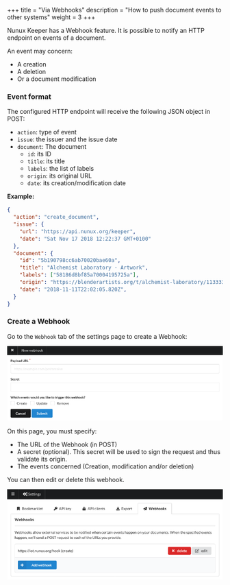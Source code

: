 +++
title = "Via Webhooks"
description = "How to push document events to other systems"
weight = 3
+++

Nunux Keeper has a Webhook feature.
It is possible to notify an HTTP endpoint on events of a document.

An event may concern:

- A creation
- A deletion
- Or a document modification

### Event format

The configured HTTP endpoint will receive the following JSON object in POST:

- `action`: type of event
- `issue`: the issuer and the issue date
- `document`: The document
  - `id`: its ID
  - `title`: its title
  - `labels`: the list of labels
  - `origin`: its original URL
  - `date`: its creation/modification date

**Example:**


```json
{
  "action": "create_document",
  "issue": {
    "url": "https://api.nunux.org/keeper",
    "date": "Sat Nov 17 2018 12:22:37 GMT+0100"
  },
  "document": {
    "id": "5b190798cc6ab70020bae60a",
    "title": "Alchemist Laboratory - Artwork",
    "labels": ["58186d8bf85a70004195725a"],
    "origin": "https://blenderartists.org/t/alchemist-laboratory/1133337",
    "date": "2018-11-11T22:02:05.820Z",
  }
}
```

### Create a Webhook

Go to the `Webhook` tab of the settings page to create a Webhook:

![](images/create-webhook.png?classes=border,shadow)

On this page, you must specify:

- The URL of the Webhook (in POST)
- A secret (optional).
  This secret will be used to sign the request and thus validate its origin.
- The events concerned (Creation, modification and/or deletion)

You can then edit or delete this webhook.


![](images/manage-webhooks.png?classes=border,shadow)
